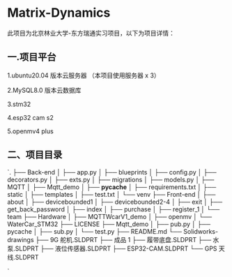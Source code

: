 # Matrix-Dynamics

此项目为北京林业大学-东方瑞通实习项目，以下为项目详情：

## 一.项目平台

1.ubuntu20.04 版本云服务器 （本项目使用服务器 x 3）

2.MySQL8.0 版本云数据库

3.stm32

4.esp32 cam s2

5.openmv4 plus

## 二、项目目录

`.
├── Back-end
│ ├── app.py
│ ├── blueprints
│ ├── config.py
│ ├── decorators.py
│ ├── exts.py
│ ├── migrations
│ ├── models.py
│ ├── MQTT
│ ├── Mqtt_demo
│ ├── **pycache**
│ ├── requirements.txt
│ ├── static
│ ├── templates
│ ├── test.txt
│ └── venv
├── Front-end
│ ├── about
│ ├── devicebounded1
│ ├── devicebounded2-4
│ ├── exit
│ ├── get_back_password
│ ├── index
│ ├── purchase
│ ├── register_1
│ └── team
├── Hardware
│ ├── MQTTWcarV1_demo
│ ├── openmv
│ └── WaterCar_STM32
├── LICENSE
├── Mqtt_demo
│ ├── pub.py
│ ├── pycache
│ ├── sub.py
│ └── test.py
├── README.md
└── Solidworks-drawings
├── 9G 舵机.SLDPRT
├── 成品 1
├── 履带底盘.SLDPRT
├── 水泵.SLDPRT
├── 液位传感器.SLDPRT
├── ESP32-CAM.SLDPRT
└── GPS 天线.SLDPRT

`
